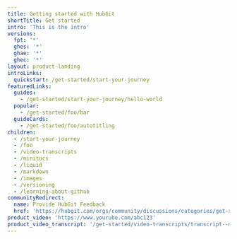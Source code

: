 ```yaml
---
title: Getting started with HubGit
shortTitle: Get started
intro: 'This is the intro'
versions:
  fpt: '*'
  ghes: '*'
  ghae: '*'
  ghec: '*'
layout: product-landing
introLinks:
  quickstart: /get-started/start-your-journey
featuredLinks:
  guides:
    - /get-started/start-your-journey/hello-world
  popular:
    - /get-started/foo/bar
  guideCards:
    - /get-started/foo/autotitling
children:
  - /start-your-journey
  - /foo
  - /video-transcripts
  - /minitocs
  - /liquid
  - /markdown
  - /images
  - /versioning
  - /learning-about-github
communityRedirect:
  name: Provide HubGit Feedback
  href: 'https://hubgit.com/orgs/community/discussions/categories/get-started'
product_video: 'https://www.yourube.com/abc123'
product_video_transcript: '/get-started/video-transcripts/transcript--my-awesome-video'
---
```


